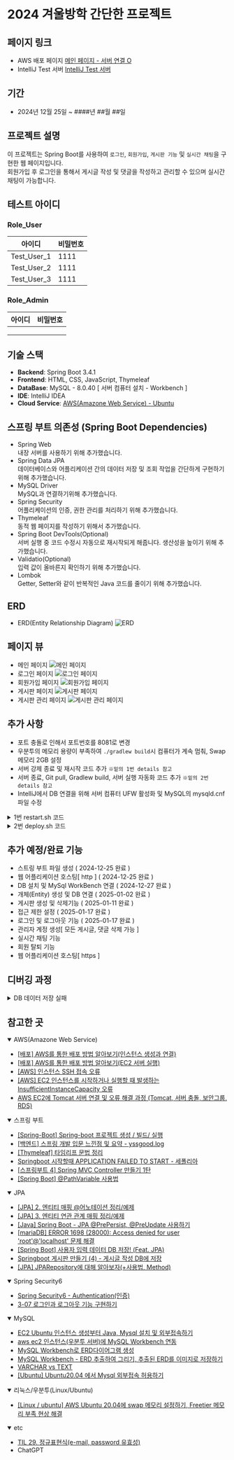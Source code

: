 # 2024 겨울방학 간단한 프로젝트

## 페이지 링크
- AWS 배포 페이지 
[메인 페이지 - 서버 연결 O](http://ec2-13-50-5-134.eu-north-1.compute.amazonaws.com:8081/)
- IntelliJ Test 서버
[IntelliJ Test 서버](http://localhost:8081/)

## 기간
- 2024년 12월 25일 ~ ####년 ##월 ##일

## 프로젝트 설명
이 프로젝트는 Spring Boot를 사용하여 ``로그인``, ``회원가입``, ``게시판 기능`` 및 ``실시간 채팅``을 구현한 웹 페이지입니다.<br>
회원가입 후 로그인을 통해서 게시글 작성 및 댓글을 작성하고 관리할 수 있으며 실시간 채팅이 가능합니다.

## 테스트 아이디
### Role_User

|아이디|비밀번호|
|---------|----|
|Test_User_1|1111|
|Test_User_2|1111|
|Test_User_3|1111|
### Role_Admin
|아이디|비밀번호|
|---------|----|
|||
|||
|||

## 기술 스택
- **Backend**: Spring Boot 3.4.1
- **Frontend**: HTML, CSS, JavaScript, Thymeleaf
- **DataBase**: MySQL - 8.0.40 [ 서버 컴퓨터 설치 - Workbench ]
- **IDE**: IntelliJ IDEA
- **Cloud Service**: [AWS(Amazone Web Service) - Ubuntu](https://eu-north-1.console.aws.amazon.com/ec2/home?region=eu-north-1#Home:)

## 스프링 부트 의존성 (Spring Boot Dependencies)
- Spring Web <br>
내장 서버를 사용하기 위해 추가했습니다.
- Spring Data JPA <br>
데이터베이스와 어플리케이션 간의 데이터 저장 및 조회 작업을 간단하게 구현하기 위해 추가했습니다.
- MySQL Driver <br>
MySQL과 연결하기위해 추가했습니다.
- Spring Security <br>
어플리케이션의 인증, 권한 관리를 처리하기 위해 추가했습니다.
- Thymeleaf <br>
동적 웹 페이지를 작성하기 위해서 추가했습니다.
- Spring Boot DevTools(Optional) <br>
서버 실행 중 코드 수정시 자동으로 재시작되게 해줍니다. 생산성을 높이기 위해 추가했습니다.
- Validatio(Optional) <br>
입력 값이 올바른지 확인하기 위해 추가했습니다.
- Lombok <br>
Getter, Setter와 같이 반복적인 Java 코드를 줄이기 위해 추가했습니다.

## ERD
- ERD(Entity Relationship Diagram)
![ERD](https://github.com/user-attachments/assets/ccdd4804-0ff9-4cbc-b4be-8f7605622332)


## 페이지 뷰
- 메인 페이지
![메인 페이지](https://github.com/user-attachments/assets/5d02f76d-0baa-47e2-9660-b0e9301c56f8)
- 로그인 페이지
![로그인 페이지](https://github.com/user-attachments/assets/619b0524-b4db-48cb-9815-a274e30845be)
- 회원가입 페이지
![회원가입 페이지](https://github.com/user-attachments/assets/552c5445-134c-4063-bd7c-4341965dc2c5)
- 게시판 페이지
![게시판 페이지](https://github.com/user-attachments/assets/d9a8a5a4-f19a-4584-86c1-57627190237f)
- 게시판 관리 페이지
![게시판 관리 페이지](https://github.com/user-attachments/assets/e142af17-cb76-49f0-b207-feb6c81ef2d2)

## 추가 사항
- 포트 충돌로 인해서 포트번호를 8081로 변경
- 우분투의 메모리 용량이 부족하여 ``./gradlew build``시 컴퓨터가 계속 멈춰, Swap 메모리 2GB 설정
- 서버 강제 종료 및 재시작 코드 추가 ``※밑의 1번 details 참고``
- 서버 종료, Git pull, Gradlew build, 서버 실행 자동화 코드 추가 ``※밑의 2번 details 참고``
- IntelliJ에서 DB 연결을 위해 서버 컴퓨터 UFW 활성화 및 MySQL의 mysqld.cnf 파일 수정

<details>
    <summary>1번 restart.sh 코드</summary>

resetart.sh<br>
서버를 ``강제 종료`` 하여 ``재시작``을 해야 할 때를 위해 ``종료`` 및 ``실행`` 코드를 추가했습니다.
<pre><code>
#!/bin/bash

# 기존 서버 종료
ps -ef | grep "WinterProject2024-0.0.1-SNAPSHOT.jar" | grep -v grep | awk '{print $2}' | xargs kill -9 2> /dev/null

if [ $? -eq 0 ];then
    echo "my-application Stop Success"
else
    echo "my-application Not Running"
fi

echo "my-application Restart!"
echo $1

# 서버 실행
nohup java -jar build/libs/WinterProject2024-0.0.1-SNAPSHOT.jar --spring.profiles.active=dev > /dev/null 2>&1 &
</code></pre>
</details>

<details>
    <summary>2번 deploy.sh 코드</summary>

deploy.sh<br>
``실행 중인 서버 종료``, ``GitHub에서 수정 사항 업데이트``, ``gradlew build 실행``, ``restart.sh 실행``을 자동으로 할 수 있게 코드를 추가했습니다.
<pre><code>
#!/bin/bash

# 실행 중이던 서버 종료
echo "Stopping current server..."
ps -ef | grep "WinterProject2024-0.0.1-SNAPSHOT.jar" | grep -v grep | awk '{print $2}' | xargs kill -9 2> /dev/null

if [ $? -eq 0 ]; then
    echo "Server stopped successfully."
else
    echo "!!! No running server found."
fi

echo "Pulling latest code..."
git pull origin main
if [ $? -ne 0 ]; then
    echo "!!! Failed to pull latest code."
    exit 1
fi

# Gradle 빌드
echo "Building the project..."
./gradlew build > build.log 2>&1

if [ $? -ne 0 ]; then
    echo "!!! Build failed. Check build.log for details."
    exit 1
fi

# 서버 실행
echo "Starting the new server..."
nohup java -jar build/libs/WinterProject2024-0.0.1-SNAPSHOT.jar --spring.profiles.active=dev > app.log 2>&1 &

# 서버 시작 상태 확인
if [ $? -eq 0 ]; then
    echo "Server started successfully. Logs can be found in app.log."
else
    echo "!!! Failed to start the server. Check app.log for more details."
fi
</code></pre>
</details>

## 추가 예정/완료 기능
- 스트링 부트 파일 생성 ( 2024-12-25 완료 )
- 웹 어플리케이션 호스팅[ http ] ( 2024-12-25 완료 )
- DB 설치 및 MySql WorkBench 연결 ( 2024-12-27 완료 )
- 개체(Entity) 생성 및 DB 연결 ( 2025-01-02 완료 )
- 게시판 생성 및 삭제기능 ( 2025-01-11 완료 )
- 접근 제한 설정 ( 2025-01-17 완료 )
- 로그인 및 로그아웃 기능 ( 2025-01-17 완료 )
- 관리자 계정 생성[ 모든 게시글, 댓글 삭제 가능 ]
- 실시간 채팅 기능
- 회원 탈퇴 기능
- 웹 어플리케이션 호스팅[ https ]

## 디버깅 과정
<details>
    <summary>DB 데이터 저장 실패</summary>

**app.log**에 `Initiating transaction rollback`, `Rolling back JPA transaction on EntityManager [SessionImpl(1781951903<open>)]`, `rolling back`이라는 문장이 있었고 Hibernate가 트랜잭션을 롤백했다는 사실을 알 수 있었다.

그래서 User의 Entity가 정의된 User.java를 확인했고 테이블의 이름이 MySQL의 예약어인 `User`인게 문제였다.

결론적으로 User.java에 어노테인션 `@Table(name = "users")`를 추가하여 문제를 해결했다.

</details>

## 참고한 곳
<details open>
    <summary>AWS(Amazone Web Service)</summary>

- [[배포] AWS를 통한 배포 방법 알아보기(인스턴스 생성과 연결)](https://kang-james.tistory.com/entry/%EB%B0%B0%ED%8F%AC-AWS%EB%A5%BC-%ED%86%B5%ED%95%9C-%EB%B0%B0%ED%8F%AC-%EB%B0%A9%EB%B2%95-%EC%95%8C%EC%95%84%EB%B3%B4%EA%B8%B0%EC%9D%B8%EC%8A%A4%ED%84%B4%EC%8A%A4-%EC%83%9D%EC%84%B1%EA%B3%BC-%EC%97%B0%EA%B2%B0)
- [[배포] AWS를 통한 배포 방법 알아보기(EC2 서버 실행)](https://kang-james.tistory.com/entry/%EB%B0%B0%ED%8F%AC-AWS%EB%A5%BC-%ED%86%B5%ED%95%9C-%EB%B0%B0%ED%8F%AC-%EB%B0%A9%EB%B2%95-%EC%95%8C%EC%95%84%EB%B3%B4%EA%B8%B0EC2-%EC%84%9C%EB%B2%84-%EC%8B%A4%ED%96%89)
- [[AWS] 인스턴스 SSH 접속 오류](https://support.bespinglobal.com/ko/support/solutions/articles/73000615454--aws-%EC%9D%B8%EC%8A%A4%ED%84%B4%EC%8A%A4-ssh-%EC%A0%91%EC%86%8D-%EC%98%A4%EB%A5%98)
- [[AWS] EC2 인스턴스를 시작하거나 실행할 때 발생하는 InsufficientInstanceCapacity 오류](https://support.bespinglobal.com/ko/support/solutions/articles/73000615454--aws-%EC%9D%B8%EC%8A%A4%ED%84%B4%EC%8A%A4-ssh-%EC%A0%91%EC%86%8D-%EC%98%A4%EB%A5%98)
- [AWS EC2에 Tomcat 서버 연결 및 오류 해결 과정 (Tomcat, 서버 충돌, 보안그룹, RDS)](https://wing-beat.tistory.com/177)
</details>

<details open>
    <summary>스프링 부트</summary>

- [[Spring-Boot] Spring-boot 프로젝트 생성 / 빌드/ 실행](https://8156217.tistory.com/68)
- [[백엔드] 스프링 개발 입문 느낀점 및 요약 - yssgood.log](https://velog.io/@yssgood/%EB%B0%B1%EC%97%94%EB%93%9C-%EC%8A%A4%ED%94%84%EB%A7%81-%EA%B0%9C%EB%B0%9C-%EC%9E%85%EB%AC%B8-%EB%8A%90%EB%82%80%EC%A0%90-%EB%B0%8F-%EC%9A%94%EC%95%BD)
- [[Thymeleaf] 타임리프 문법 정리](https://makeaplayground.tistory.com/187)
- [Springboot 시작할때 APPLICATION FAILED TO START - 세폴리아](https://hsmang.tistory.com/22)
- [[스프링부트 4] Spring MVC Controller 만들기 1탄](https://shallow-learning.tistory.com/entry/%EC%8A%A4%ED%94%84%EB%A7%81%EB%B6%80%ED%8A%B8-4-Spring-MVC-Controller-%EB%A7%8C%EB%93%A4%EA%B8%B0)
- [[Spring Boot] @PathVariable 사용법](https://so-easy-coding.tistory.com/8)
</details>

<details open>
    <summary>JPA</summary>

- [[JPA] 2. 엔티티 매핑 @어노테이션 정리/예제](https://cjw-awdsd.tistory.com/46)
- [[JPA] 3. 엔티티 연관 관계 매핑 정리/예제](https://cjw-awdsd.tistory.com/47?category=806877)
- [[Java] Spring Boot - JPA @PrePersist, @PreUpdate 사용하기](https://blog.naver.com/seek316/223353802740)
- [[mariaDB] ERROR 1698 (28000): Access denied for user 'root'@'localhost' 문제 해결](https://velog.io/@hm5395/mariaDB-ERROR-1698-28000-Access-denied-for-user-rootlocalhost-%EB%AC%B8%EC%A0%9C-%ED%95%B4%EA%B2%B0)
- [[Spring Boot] 사용자 입력 데이터 DB 저장! (Feat. JPA)](https://velog.io/@wijoonwu/JPA)
- [Springboot 게시판 만들기 (4) - 게시글 작성 DB에 저장](https://baam-ki.tistory.com/29)
- [[JPA] JPARepository에 대해 알아보자(+사용법, Method)](https://velog.io/@minju0426/JPARepository%EC%97%90-%EB%8C%80%ED%95%B4-%EC%95%8C%EC%95%84%EB%B3%B4%EC%9E%90%EC%82%AC%EC%9A%A9%EB%B2%95-Method)
</details>

<details open>
    <summary>Spring Security6</summary>

- [Spring Security6 - Authentication(인증)](https://curiousjinan.tistory.com/entry/Spring-Security6-Authentication%EC%9D%B8%EC%A6%9D)
- [3-07 로그인과 로그아웃 기능 구현하기](https://wikidocs.net/162255#_1)
</details>

<details open>
    <summary>MySQL</summary>

- [EC2 Ubuntu 인스턴스 생성부터 Java, Mysql 설치 및 외부접속하기](https://dev-chw.tistory.com/32)
- [aws ec2 인스턴스(우분투 서버)에 MySQL Workbench 연동](https://bj-turtle.tistory.com/35)
- [MySQL Workbench로 ERD다이어그램 생성](https://velog.io/@psj0810/MySQL-Workbench%EB%A1%9C-ERD%EB%8B%A4%EC%9D%B4%EC%96%B4%EA%B7%B8%EB%9E%A8-%EC%83%9D%EC%84%B1)
- [MySQL Workbench - ERD 추출하여 그리기, 추출된 ERD를 이미지로 저장하기](https://luvris2.tistory.com/903)
- [VARCHAR vs TEXT](https://medium.com/daangn/varchar-vs-text-230a718a22a1)
- [[Ubuntu] Ubuntu20.04 에서 Mysql 외부접속 허용하기](https://yoshikixdrum.tistory.com/217)
</details>

<details open>
    <summary>리눅스/우분투(Linux/Ubuntu)</summary>

- [[Linux / ubuntu] AWS Ubuntu 20.04에 swap 메모리 설정하기, Freetier 메모리 부족 현상 해결](https://innovation123.tistory.com/200)
</details>

<details open>
    <summary>etc</summary>

- [TIL 29. 정규표현식(e-mail, password 유효성)](https://velog.io/@fall031/%EC%A0%95%EA%B7%9C%ED%91%9C%ED%98%84%EC%8B%9D)
- ChatGPT
</details>